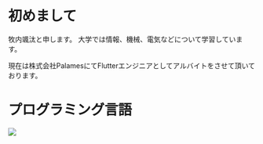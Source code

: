 # 初めまして

牧内颯汰と申します。
大学では情報、機械、電気などについて学習しています。

現在は株式会社PalamesにてFlutterエンジニアとしてアルバイトをさせて頂いております。

# プログラミング言語
<img src="https://skillicons.dev/icons?i=arduino,html,css,js,dart,python,go" /> <br /><br />
